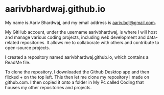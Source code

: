 # aarivbhardwaj.github.io
My name is Aariv Bhardwaj, and my email address is aariv.bdj@gmail.com.

My GitHub account, under the username aarivbhardwaj, is where I will host and manage various coding projects, including web development and data-related repositories. It allows me to collaborate with others and contribute to open-source projects.

I created a repository named aarivbhardwaj.github.io, which contains a ReadMe file.


To clone the repository, I downloaded the Github Desktop app and then flicked + on the top left. This then let me clone my repository I made on github.com. I then copied it onto a folder in My Pc called Coding that houses my other repositories and projects.